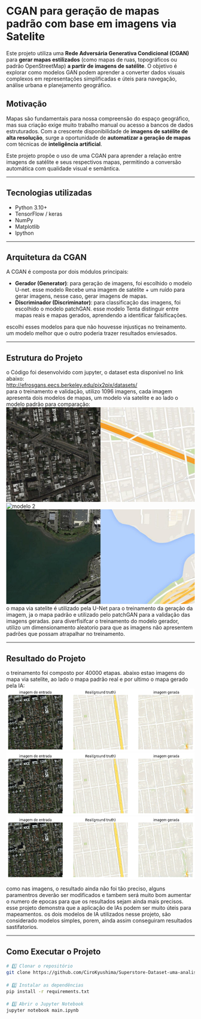 # CGAN para geração de mapas padrão com base em imagens via Satelite

Este projeto utiliza uma **Rede Adversária Generativa Condicional (CGAN)** para **gerar mapas estilizados** (como mapas de ruas, topográficos ou padrão OpenStreetMap) **a partir de imagens de satélite**. O objetivo é explorar como modelos GAN podem aprender a converter dados visuais complexos em representações simplificadas e úteis para navegação, análise urbana e planejamento geográfico.

## Motivação

Mapas são fundamentais para nossa compreensão do espaço geográfico, mas sua criação exige muito trabalho manual ou acesso a bancos de dados estruturados. Com a crescente disponibilidade de **imagens de satélite de alta resolução**, surge a oportunidade de **automatizar a geração de mapas** com técnicas de **inteligência artificial**.

Este projeto propõe o uso de uma CGAN para aprender a relação entre imagens de satélite e seus respectivos mapas, permitindo a conversão automática com qualidade visual e semântica.

---

## Tecnologias utilizadas

- Python 3.10+
- TensorFlow / keras
- NumPy
- Matplotlib
- Ipython

---

## Arquitetura da CGAN

A CGAN é composta por dois módulos principais:

- **Gerador (Generator)**: para geração de imagens, foi escolhido o modelo U-net. esse modelo Recebe uma imagem de satélite + um ruído para gerar imagens, nesse caso, gerar imagens de mapas.
- **Discriminador (Discriminator)**: para classificação das imagens, foi escolhido o modelo patchGAN. esse modelo Tenta distinguir entre mapas reais e mapas gerados, aprendendo a identificar falsificações.

escolhi esses modelos para que não houvesse injustiças no treinamento. um modelo melhor que o outro poderia trazer resultados enviesados.

---

## Estrutura do Projeto

o Código foi desenvolvido com jupyter, o dataset esta disponivel no link abaixo:</br>
http://efrosgans.eecs.berkeley.edu/pix2pix/datasets/</br>
para o treinamento e validação, utilizo 1096 imagens, cada imagem apresenta dois modelos de mapas, um modelo via satelite e ao lado o modelo padrão para comparação:
![modelo 1](image/2.jpg)
![modelo 2](image/3.ipg)
![modelo 3](image/7.jpg)
o mapa via satelite é utilizado pela U-Net para o treinamento da geração da imagem, ja o mapa padrão e utilizado pelo patchGAN para a validação das imagens geradas.
para diverfisifcar o treinamento do modelo gerador, utilizo um dimensionamento aleatorio para que as imagens não apresentem padrões que possam atrapalhar no treinamento.</br>


---
## Resultado do Projeto
o treinamento foi composto por 40000 etapas. abaixo estao imagens do mapa via satelite, ao lado o mapa padrão real e por ultimo o mapa gerado pela IA:
![modelo 1](image/resultado_pix2pix_etapa_37000.png)
![modelo 2](image/resultado_pix2pix_etapa_38000.png)
![modelo 3](image/resultado_pix2pix_etapa_39000.png)

como nas imagens, o resultado ainda não foi tão preciso, alguns paramentros deverão ser modificados e tambem será muito bom aumentar o numero de epocas para que os resultados sejam ainda mais precisos.
esse projeto demonstra que a aplicação de IAs podem ser muito úteis para mapeamentos. os dois modelos de IA utilizados nesse projeto, são considerado modelos simples, porem, ainda assim conseguiram resultados sastifatorios.


---
##  Como Executar o Projeto

```bash
# 1️⃣ Clonar o repositório
git clone https://github.com/CiroKyushima/Superstore-Dataset-uma-analise-grafica.git

# 2️⃣ Instalar as dependências
pip install -r requirements.txt

# 3️⃣ Abrir o Jupyter Notebook
jupyter notebook main.ipynb

